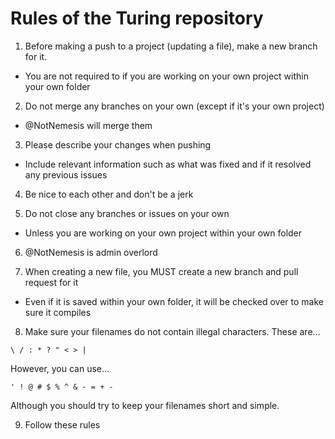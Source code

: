 # Rules of the Turing repository

1. Before making a push to a project (updating a file), make a new branch for it.
  - You are not required to if you are working on your own project within your own folder
  
2. Do not merge any branches on your own (except if it's your own project)
  - @NotNemesis will merge them
  
3. Please describe your changes when pushing
  - Include relevant information such as what was fixed and if it resolved any previous issues
  
4. Be nice to each other and don't be a jerk

5. Do not close any branches or issues on your own
  - Unless you are working on your own project within your own folder
  
6. @NotNemesis is admin overlord

7. When creating a new file, you MUST create a new branch and pull request for it
  - Even if it is saved within your own folder, it will be checked over to make sure it compiles

8. Make sure your filenames do not contain illegal characters. These are...
```
\ / : * ? " < > |
```
However, you can use...
```
' ! @ # $ % ^ & - = + -
```
Although you should try to keep your filenames short and simple.


9. Follow these rules
